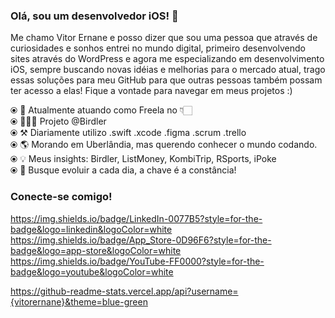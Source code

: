 ### Olá, sou um desenvolvedor iOS! 👋

Me chamo Vitor Ernane e posso dizer que sou uma pessoa que através de curiosidades e sonhos entrei no mundo digital, primeiro desenvolvendo sites através do WordPress e agora me especializando em desenvolvimento iOS, sempre buscando novas idéias e melhorias para o mercado atual, trago essas soluções para meu GitHub para que outras pessoas também possam ter acesso a elas! Fique a vontade para navegar em meus projetos :)

⦿ 🏢 Atualmente atuando como Freela no 👇🏻<br>
⦿ 👨🏻‍💻 Projeto @Birdler<br>
⦿ ⚒️ Diariamente utilizo .swift .xcode .figma .scrum .trello <br>
⦿ 🌎 Morando em Uberlândia, mas querendo conhecer o mundo codando. <br>
⦿ 💡 Meus insights: Birdler, ListMoney, KombiTrip, RSports, iPoke <br>
⦿ 🌱 Busque evoluir a cada dia, a chave é a constância! <br>
<p></p>

### Conecte-se comigo!

https://img.shields.io/badge/LinkedIn-0077B5?style=for-the-badge&logo=linkedin&logoColor=white
https://img.shields.io/badge/App_Store-0D96F6?style=for-the-badge&logo=app-store&logoColor=white
https://img.shields.io/badge/YouTube-FF0000?style=for-the-badge&logo=youtube&logoColor=white


https://github-readme-stats.vercel.app/api?username={vitorernane}&theme=blue-green
<!--
**vitorernane/vitorernane** is a ✨ _special_ ✨ repository because its `README.md` (this file) appears on your GitHub profile.

Here are some ideas to get you started:

- 🔭 I’m currently working on ...
- 🌱 I’m currently learning ...
- 👯 I’m looking to collaborate on ...
- 🤔 I’m looking for help with ...
- 💬 Ask me about ...
- 📫 How to reach me: ...
- 😄 Pronouns: ...
- ⚡ Fun fact: ...
-->
